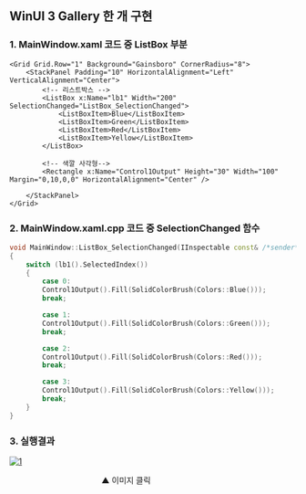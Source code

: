 ## WinUI 3 Gallery 한 개 구현

### 1. MainWindow.xaml 코드 중 ListBox 부분

```xaml
<Grid Grid.Row="1" Background="Gainsboro" CornerRadius="8">
	<StackPanel Padding="10" HorizontalAlignment="Left" VerticalAlignment="Center">
		<!-- 리스트박스 -->
		<ListBox x:Name="lb1" Width="200" SelectionChanged="ListBox_SelectionChanged">
			<ListBoxItem>Blue</ListBoxItem>
			<ListBoxItem>Green</ListBoxItem>
			<ListBoxItem>Red</ListBoxItem>
			<ListBoxItem>Yellow</ListBoxItem>
		</ListBox>

		<!-- 색깔 사각형-->
		<Rectangle x:Name="Control1Output" Height="30" Width="100" Margin="0,10,0,0" HorizontalAlignment="Center" />

	</StackPanel>
</Grid>
```

### 2. MainWindow.xaml.cpp 코드 중 SelectionChanged 함수

```cpp
void MainWindow::ListBox_SelectionChanged(IInspectable const& /*sender*/, SelectionChangedEventArgs const& /*e*/)
{
	switch (lb1().SelectedIndex())
	{
		case 0:
		Control1Output().Fill(SolidColorBrush(Colors::Blue()));
		break;

		case 1:
		Control1Output().Fill(SolidColorBrush(Colors::Green()));
		break;

		case 2:
		Control1Output().Fill(SolidColorBrush(Colors::Red()));
		break;

		case 3:
		Control1Output().Fill(SolidColorBrush(Colors::Yellow()));
		break;
	}
}
```

### 3. 실행결과

[![1](http://img.youtube.com/vi/oQnX24UMQAA/0.jpg)](https://youtu.be/oQnX24UMQAA?t=0s)

&nbsp;&nbsp;&nbsp;&nbsp;&nbsp;&nbsp;&nbsp;&nbsp;&nbsp;&nbsp;&nbsp;&nbsp;&nbsp;&nbsp;&nbsp;&nbsp;&nbsp;&nbsp;&nbsp;&nbsp;&nbsp;&nbsp;&nbsp;&nbsp;&nbsp;&nbsp;&nbsp;&nbsp;&nbsp;&nbsp;&nbsp;&nbsp;&nbsp;&nbsp;&nbsp;&nbsp;&nbsp;&nbsp;&nbsp;&nbsp; ▲ 이미지 클릭
